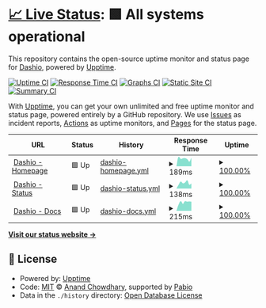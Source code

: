 # [📈 Live Status](https://status.dashio.net): <!--live status--> **🟩 All systems operational**

This repository contains the open-source uptime monitor and status page for [Dashio](https://dashio.net), powered by [Upptime](https://github.com/upptime/upptime).

[![Uptime CI](https://github.com/DashioDevs/status/workflows/Uptime%20CI/badge.svg)](https://github.com/DashioDevs/status/actions?query=workflow%3A%22Uptime+CI%22)
[![Response Time CI](https://github.com/DashioDevs/status/workflows/Response%20Time%20CI/badge.svg)](https://github.com/DashioDevs/status/actions?query=workflow%3A%22Response+Time+CI%22)
[![Graphs CI](https://github.com/DashioDevs/status/workflows/Graphs%20CI/badge.svg)](https://github.com/DashioDevs/status/actions?query=workflow%3A%22Graphs+CI%22)
[![Static Site CI](https://github.com/DashioDevs/status/workflows/Static%20Site%20CI/badge.svg)](https://github.com/DashioDevs/status/actions?query=workflow%3A%22Static+Site+CI%22)
[![Summary CI](https://github.com/DashioDevs/status/workflows/Summary%20CI/badge.svg)](https://github.com/DashioDevs/status/actions?query=workflow%3A%22Summary+CI%22)

With [Upptime](https://upptime.js.org), you can get your own unlimited and free uptime monitor and status page, powered entirely by a GitHub repository. We use [Issues](https://github.com/DashioDevs/status/issues) as incident reports, [Actions](https://github.com/DashioDevs/status/actions) as uptime monitors, and [Pages](https://status.dashio.net) for the status page.

<!--start: status pages-->
<!-- This summary is generated by Upptime (https://github.com/upptime/upptime) -->
<!-- Do not edit this manually, your changes will be overwritten -->
<!-- prettier-ignore -->
| URL | Status | History | Response Time | Uptime |
| --- | ------ | ------- | ------------- | ------ |
| <img alt="" src="https://icons.duckduckgo.com/ip3/www.dashio.net.ico" height="13"> [Dashio - Homepage](https://www.dashio.net) | 🟩 Up | [dashio-homepage.yml](https://github.com/DashioDevs/status/commits/HEAD/history/dashio-homepage.yml) | <details><summary><img alt="Response time graph" src="./graphs/dashio-homepage/response-time-week.png" height="20"> 189ms</summary><br><a href="https://status.dashio.net/history/dashio-homepage"><img alt="Response time 190" src="https://img.shields.io/endpoint?url=https%3A%2F%2Fraw.githubusercontent.com%2FDashioDevs%2Fstatus%2FHEAD%2Fapi%2Fdashio-homepage%2Fresponse-time.json"></a><br><a href="https://status.dashio.net/history/dashio-homepage"><img alt="24-hour response time 210" src="https://img.shields.io/endpoint?url=https%3A%2F%2Fraw.githubusercontent.com%2FDashioDevs%2Fstatus%2FHEAD%2Fapi%2Fdashio-homepage%2Fresponse-time-day.json"></a><br><a href="https://status.dashio.net/history/dashio-homepage"><img alt="7-day response time 189" src="https://img.shields.io/endpoint?url=https%3A%2F%2Fraw.githubusercontent.com%2FDashioDevs%2Fstatus%2FHEAD%2Fapi%2Fdashio-homepage%2Fresponse-time-week.json"></a><br><a href="https://status.dashio.net/history/dashio-homepage"><img alt="30-day response time 190" src="https://img.shields.io/endpoint?url=https%3A%2F%2Fraw.githubusercontent.com%2FDashioDevs%2Fstatus%2FHEAD%2Fapi%2Fdashio-homepage%2Fresponse-time-month.json"></a><br><a href="https://status.dashio.net/history/dashio-homepage"><img alt="1-year response time 190" src="https://img.shields.io/endpoint?url=https%3A%2F%2Fraw.githubusercontent.com%2FDashioDevs%2Fstatus%2FHEAD%2Fapi%2Fdashio-homepage%2Fresponse-time-year.json"></a></details> | <details><summary><a href="https://status.dashio.net/history/dashio-homepage">100.00%</a></summary><a href="https://status.dashio.net/history/dashio-homepage"><img alt="All-time uptime 100.00%" src="https://img.shields.io/endpoint?url=https%3A%2F%2Fraw.githubusercontent.com%2FDashioDevs%2Fstatus%2FHEAD%2Fapi%2Fdashio-homepage%2Fuptime.json"></a><br><a href="https://status.dashio.net/history/dashio-homepage"><img alt="24-hour uptime 100.00%" src="https://img.shields.io/endpoint?url=https%3A%2F%2Fraw.githubusercontent.com%2FDashioDevs%2Fstatus%2FHEAD%2Fapi%2Fdashio-homepage%2Fuptime-day.json"></a><br><a href="https://status.dashio.net/history/dashio-homepage"><img alt="7-day uptime 100.00%" src="https://img.shields.io/endpoint?url=https%3A%2F%2Fraw.githubusercontent.com%2FDashioDevs%2Fstatus%2FHEAD%2Fapi%2Fdashio-homepage%2Fuptime-week.json"></a><br><a href="https://status.dashio.net/history/dashio-homepage"><img alt="30-day uptime 100.00%" src="https://img.shields.io/endpoint?url=https%3A%2F%2Fraw.githubusercontent.com%2FDashioDevs%2Fstatus%2FHEAD%2Fapi%2Fdashio-homepage%2Fuptime-month.json"></a><br><a href="https://status.dashio.net/history/dashio-homepage"><img alt="1-year uptime 100.00%" src="https://img.shields.io/endpoint?url=https%3A%2F%2Fraw.githubusercontent.com%2FDashioDevs%2Fstatus%2FHEAD%2Fapi%2Fdashio-homepage%2Fuptime-year.json"></a></details>
| <img alt="" src="https://icons.duckduckgo.com/ip3/status.dashio.net.ico" height="13"> [Dashio - Status](https://status.dashio.net) | 🟩 Up | [dashio-status.yml](https://github.com/DashioDevs/status/commits/HEAD/history/dashio-status.yml) | <details><summary><img alt="Response time graph" src="./graphs/dashio-status/response-time-week.png" height="20"> 138ms</summary><br><a href="https://status.dashio.net/history/dashio-status"><img alt="Response time 160" src="https://img.shields.io/endpoint?url=https%3A%2F%2Fraw.githubusercontent.com%2FDashioDevs%2Fstatus%2FHEAD%2Fapi%2Fdashio-status%2Fresponse-time.json"></a><br><a href="https://status.dashio.net/history/dashio-status"><img alt="24-hour response time 124" src="https://img.shields.io/endpoint?url=https%3A%2F%2Fraw.githubusercontent.com%2FDashioDevs%2Fstatus%2FHEAD%2Fapi%2Fdashio-status%2Fresponse-time-day.json"></a><br><a href="https://status.dashio.net/history/dashio-status"><img alt="7-day response time 138" src="https://img.shields.io/endpoint?url=https%3A%2F%2Fraw.githubusercontent.com%2FDashioDevs%2Fstatus%2FHEAD%2Fapi%2Fdashio-status%2Fresponse-time-week.json"></a><br><a href="https://status.dashio.net/history/dashio-status"><img alt="30-day response time 160" src="https://img.shields.io/endpoint?url=https%3A%2F%2Fraw.githubusercontent.com%2FDashioDevs%2Fstatus%2FHEAD%2Fapi%2Fdashio-status%2Fresponse-time-month.json"></a><br><a href="https://status.dashio.net/history/dashio-status"><img alt="1-year response time 160" src="https://img.shields.io/endpoint?url=https%3A%2F%2Fraw.githubusercontent.com%2FDashioDevs%2Fstatus%2FHEAD%2Fapi%2Fdashio-status%2Fresponse-time-year.json"></a></details> | <details><summary><a href="https://status.dashio.net/history/dashio-status">100.00%</a></summary><a href="https://status.dashio.net/history/dashio-status"><img alt="All-time uptime 98.90%" src="https://img.shields.io/endpoint?url=https%3A%2F%2Fraw.githubusercontent.com%2FDashioDevs%2Fstatus%2FHEAD%2Fapi%2Fdashio-status%2Fuptime.json"></a><br><a href="https://status.dashio.net/history/dashio-status"><img alt="24-hour uptime 100.00%" src="https://img.shields.io/endpoint?url=https%3A%2F%2Fraw.githubusercontent.com%2FDashioDevs%2Fstatus%2FHEAD%2Fapi%2Fdashio-status%2Fuptime-day.json"></a><br><a href="https://status.dashio.net/history/dashio-status"><img alt="7-day uptime 100.00%" src="https://img.shields.io/endpoint?url=https%3A%2F%2Fraw.githubusercontent.com%2FDashioDevs%2Fstatus%2FHEAD%2Fapi%2Fdashio-status%2Fuptime-week.json"></a><br><a href="https://status.dashio.net/history/dashio-status"><img alt="30-day uptime 98.90%" src="https://img.shields.io/endpoint?url=https%3A%2F%2Fraw.githubusercontent.com%2FDashioDevs%2Fstatus%2FHEAD%2Fapi%2Fdashio-status%2Fuptime-month.json"></a><br><a href="https://status.dashio.net/history/dashio-status"><img alt="1-year uptime 98.90%" src="https://img.shields.io/endpoint?url=https%3A%2F%2Fraw.githubusercontent.com%2FDashioDevs%2Fstatus%2FHEAD%2Fapi%2Fdashio-status%2Fuptime-year.json"></a></details>
| <img alt="" src="https://icons.duckduckgo.com/ip3/docs.dashio.net.ico" height="13"> [Dashio - Docs](https://docs.dashio.net) | 🟩 Up | [dashio-docs.yml](https://github.com/DashioDevs/status/commits/HEAD/history/dashio-docs.yml) | <details><summary><img alt="Response time graph" src="./graphs/dashio-docs/response-time-week.png" height="20"> 215ms</summary><br><a href="https://status.dashio.net/history/dashio-docs"><img alt="Response time 230" src="https://img.shields.io/endpoint?url=https%3A%2F%2Fraw.githubusercontent.com%2FDashioDevs%2Fstatus%2FHEAD%2Fapi%2Fdashio-docs%2Fresponse-time.json"></a><br><a href="https://status.dashio.net/history/dashio-docs"><img alt="24-hour response time 228" src="https://img.shields.io/endpoint?url=https%3A%2F%2Fraw.githubusercontent.com%2FDashioDevs%2Fstatus%2FHEAD%2Fapi%2Fdashio-docs%2Fresponse-time-day.json"></a><br><a href="https://status.dashio.net/history/dashio-docs"><img alt="7-day response time 215" src="https://img.shields.io/endpoint?url=https%3A%2F%2Fraw.githubusercontent.com%2FDashioDevs%2Fstatus%2FHEAD%2Fapi%2Fdashio-docs%2Fresponse-time-week.json"></a><br><a href="https://status.dashio.net/history/dashio-docs"><img alt="30-day response time 230" src="https://img.shields.io/endpoint?url=https%3A%2F%2Fraw.githubusercontent.com%2FDashioDevs%2Fstatus%2FHEAD%2Fapi%2Fdashio-docs%2Fresponse-time-month.json"></a><br><a href="https://status.dashio.net/history/dashio-docs"><img alt="1-year response time 230" src="https://img.shields.io/endpoint?url=https%3A%2F%2Fraw.githubusercontent.com%2FDashioDevs%2Fstatus%2FHEAD%2Fapi%2Fdashio-docs%2Fresponse-time-year.json"></a></details> | <details><summary><a href="https://status.dashio.net/history/dashio-docs">100.00%</a></summary><a href="https://status.dashio.net/history/dashio-docs"><img alt="All-time uptime 100.00%" src="https://img.shields.io/endpoint?url=https%3A%2F%2Fraw.githubusercontent.com%2FDashioDevs%2Fstatus%2FHEAD%2Fapi%2Fdashio-docs%2Fuptime.json"></a><br><a href="https://status.dashio.net/history/dashio-docs"><img alt="24-hour uptime 100.00%" src="https://img.shields.io/endpoint?url=https%3A%2F%2Fraw.githubusercontent.com%2FDashioDevs%2Fstatus%2FHEAD%2Fapi%2Fdashio-docs%2Fuptime-day.json"></a><br><a href="https://status.dashio.net/history/dashio-docs"><img alt="7-day uptime 100.00%" src="https://img.shields.io/endpoint?url=https%3A%2F%2Fraw.githubusercontent.com%2FDashioDevs%2Fstatus%2FHEAD%2Fapi%2Fdashio-docs%2Fuptime-week.json"></a><br><a href="https://status.dashio.net/history/dashio-docs"><img alt="30-day uptime 100.00%" src="https://img.shields.io/endpoint?url=https%3A%2F%2Fraw.githubusercontent.com%2FDashioDevs%2Fstatus%2FHEAD%2Fapi%2Fdashio-docs%2Fuptime-month.json"></a><br><a href="https://status.dashio.net/history/dashio-docs"><img alt="1-year uptime 100.00%" src="https://img.shields.io/endpoint?url=https%3A%2F%2Fraw.githubusercontent.com%2FDashioDevs%2Fstatus%2FHEAD%2Fapi%2Fdashio-docs%2Fuptime-year.json"></a></details>

<!--end: status pages-->

[**Visit our status website →**](https://status.dashio.net)

## 📄 License

- Powered by: [Upptime](https://github.com/upptime/upptime)
- Code: [MIT](./LICENSE) © [Anand Chowdhary](https://anandchowdhary.com), supported by [Pabio](https://pabio.com)
- Data in the `./history` directory: [Open Database License](https://opendatacommons.org/licenses/odbl/1-0/)
